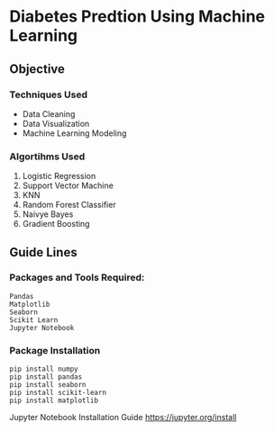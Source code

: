 # Diabetes Predtion Using Machine Learning

## Objective

### Techniques Used

- Data Cleaning
- Data Visualization
- Machine Learning Modeling

### Algortihms Used

1. Logistic Regression
2. Support Vector Machine
3. KNN
4. Random Forest Classifier 
5. Naivye Bayes
6. Gradient Boosting

## Guide Lines 

### Packages and Tools Required:
```
Pandas 
Matplotlib
Seaborn
Scikit Learn
Jupyter Notebook
```
### Package Installation
```
pip install numpy
pip install pandas
pip install seaborn
pip install scikit-learn
pip install matplotlib
```
Jupyter Notebook Installation Guide  https://jupyter.org/install
